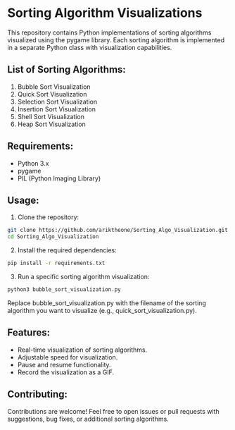 # Sorting Algorithm Visualizations

This repository contains Python implementations of sorting algorithms visualized using the pygame library. Each sorting algorithm is implemented in a separate Python class with visualization capabilities.

## List of Sorting Algorithms:

1. Bubble Sort Visualization
2. Quick Sort Visualization
3. Selection Sort Visualization
4. Insertion Sort Visualization
5. Shell Sort Visualization
6. Heap Sort Visualization

## Requirements:

- Python 3.x
- pygame
- PIL (Python Imaging Library)

## Usage:

1. Clone the repository:

```bash
git clone https://github.com/ariktheone/Sorting_Algo_Visualization.git
cd Sorting_Algo_Visualization
```
2. Install the required dependencies:

```bash
pip install -r requirements.txt
```

3. Run a specific sorting algorithm visualization:

```bash
python3 bubble_sort_visualization.py

```
Replace bubble_sort_visualization.py with the filename of the sorting algorithm you want to visualize (e.g., quick_sort_visualization.py).

## Features:

- Real-time visualization of sorting algorithms.
- Adjustable speed for visualization.
- Pause and resume functionality.
- Record the visualization as a GIF.

## Contributing:

Contributions are welcome! Feel free to open issues or pull requests with suggestions, bug fixes, or additional sorting algorithms.


